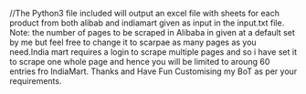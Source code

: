 //The Python3 file included will output an excel file with sheets for each product from both alibab and indiamart given as input in the input.txt file. 
Note: the number of pages to be scraped in Alibaba in given at a default set by me but feel free to change it to scarpae as many pages as you need.India mart requires a login to scrape multiple pages and so i have set it to scrape one whole page and hence you will be limited to aroung 60 entries fro IndiaMart.
Thanks and Have Fun Customising my BoT as per your requirements.
